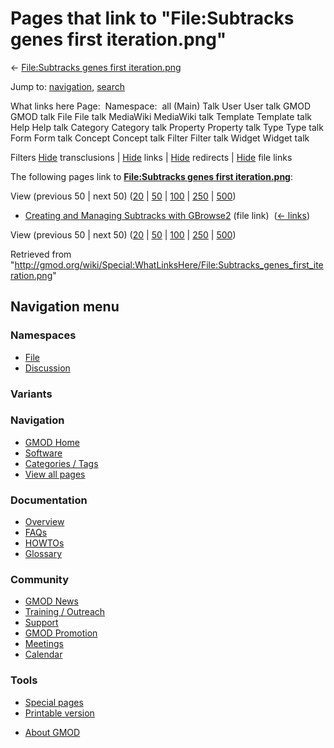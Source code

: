 <div id="mw-page-base" class="noprint">

</div>

<div id="mw-head-base" class="noprint">

</div>

<div id="content" class="mw-body" role="main">

<span id="top"></span>

<div id="mw-js-message" style="display:none;">

</div>



# <span dir="auto">Pages that link to "File:Subtracks genes first iteration.png"</span>

<div id="bodyContent">

<div id="contentSub">

← [File:Subtracks genes first
iteration.png](/wiki/File:Subtracks_genes_first_iteration.png "File:Subtracks genes first iteration.png")

</div>

<div id="jump-to-nav" class="mw-jump">

Jump to: [navigation](#mw-navigation), [search](#p-search)

</div>

<div id="mw-content-text">

What links here Page:  Namespace:  all (Main) Talk User User talk GMOD
GMOD talk File File talk MediaWiki MediaWiki talk Template Template talk
Help Help talk Category Category talk Property Property talk Type Type
talk Form Form talk Concept Concept talk Filter Filter talk Widget
Widget talk

Filters
[Hide](/mediawiki/index.php?title=Special:WhatLinksHere/File:Subtracks_genes_first_iteration.png&hidetrans=1 "Special:WhatLinksHere/File:Subtracks genes first iteration.png")
transclusions \|
[Hide](/mediawiki/index.php?title=Special:WhatLinksHere/File:Subtracks_genes_first_iteration.png&hidelinks=1 "Special:WhatLinksHere/File:Subtracks genes first iteration.png")
links \|
[Hide](/mediawiki/index.php?title=Special:WhatLinksHere/File:Subtracks_genes_first_iteration.png&hideredirs=1 "Special:WhatLinksHere/File:Subtracks genes first iteration.png")
redirects \|
[Hide](/mediawiki/index.php?title=Special:WhatLinksHere/File:Subtracks_genes_first_iteration.png&hideimages=1 "Special:WhatLinksHere/File:Subtracks genes first iteration.png")
file links

The following pages link to **[File:Subtracks genes first
iteration.png](/wiki/File:Subtracks_genes_first_iteration.png "File:Subtracks genes first iteration.png")**:

View (previous 50 \| next 50)
([20](/mediawiki/index.php?title=Special:WhatLinksHere/File:Subtracks_genes_first_iteration.png&limit=20 "Special:WhatLinksHere/File:Subtracks genes first iteration.png")
\|
[50](/mediawiki/index.php?title=Special:WhatLinksHere/File:Subtracks_genes_first_iteration.png&limit=50 "Special:WhatLinksHere/File:Subtracks genes first iteration.png")
\|
[100](/mediawiki/index.php?title=Special:WhatLinksHere/File:Subtracks_genes_first_iteration.png&limit=100 "Special:WhatLinksHere/File:Subtracks genes first iteration.png")
\|
[250](/mediawiki/index.php?title=Special:WhatLinksHere/File:Subtracks_genes_first_iteration.png&limit=250 "Special:WhatLinksHere/File:Subtracks genes first iteration.png")
\|
[500](/mediawiki/index.php?title=Special:WhatLinksHere/File:Subtracks_genes_first_iteration.png&limit=500 "Special:WhatLinksHere/File:Subtracks genes first iteration.png"))

- [Creating and Managing Subtracks with
  GBrowse2](/wiki/Creating_and_Managing_Subtracks_with_GBrowse2 "Creating and Managing Subtracks with GBrowse2")
  (file link) ‎ <span class="mw-whatlinkshere-tools">([←
  links](/mediawiki/index.php?title=Special:WhatLinksHere&target=Creating+and+Managing+Subtracks+with+GBrowse2 "Special:WhatLinksHere"))</span>

View (previous 50 \| next 50)
([20](/mediawiki/index.php?title=Special:WhatLinksHere/File:Subtracks_genes_first_iteration.png&limit=20 "Special:WhatLinksHere/File:Subtracks genes first iteration.png")
\|
[50](/mediawiki/index.php?title=Special:WhatLinksHere/File:Subtracks_genes_first_iteration.png&limit=50 "Special:WhatLinksHere/File:Subtracks genes first iteration.png")
\|
[100](/mediawiki/index.php?title=Special:WhatLinksHere/File:Subtracks_genes_first_iteration.png&limit=100 "Special:WhatLinksHere/File:Subtracks genes first iteration.png")
\|
[250](/mediawiki/index.php?title=Special:WhatLinksHere/File:Subtracks_genes_first_iteration.png&limit=250 "Special:WhatLinksHere/File:Subtracks genes first iteration.png")
\|
[500](/mediawiki/index.php?title=Special:WhatLinksHere/File:Subtracks_genes_first_iteration.png&limit=500 "Special:WhatLinksHere/File:Subtracks genes first iteration.png"))

</div>

<div class="printfooter">

Retrieved from
"<http://gmod.org/wiki/Special:WhatLinksHere/File:Subtracks_genes_first_iteration.png>"

</div>

<div id="catlinks" class="catlinks catlinks-allhidden">

</div>

<div class="visualClear">

</div>

</div>

</div>

<div id="mw-navigation">

## Navigation menu

<div id="mw-head">



<div id="left-navigation">

<div id="p-namespaces" class="vectorTabs" role="navigation"
aria-labelledby="p-namespaces-label">

### Namespaces

- <span id="ca-nstab-image"><a href="/wiki/File:Subtracks_genes_first_iteration.png" accesskey="c"
  title="View the file page [c]">File</a></span>
- <span id="ca-talk"><a
  href="/mediawiki/index.php?title=File_talk:Subtracks_genes_first_iteration.png&amp;action=edit&amp;redlink=1"
  accesskey="t"
  title="Discussion about the content page [t]">Discussion</a></span>

</div>

<div id="p-variants" class="vectorMenu emptyPortlet" role="navigation"
aria-labelledby="p-variants-label">

### 

### Variants[](#)

<div class="menu">

</div>

</div>

</div>

<div id="right-navigation">





</div>



</div>

</div>

</div>

<div id="mw-panel">

<div id="p-logo" role="banner">

<a href="/wiki/Main_Page"
style="background-image: url(http://gmod.org/images/GMOD-cogs.png);"
title="Visit the main page"></a>

</div>

<div id="p-Navigation" class="portal" role="navigation"
aria-labelledby="p-Navigation-label">

### Navigation

<div class="body">

- <span id="n-GMOD-Home">[GMOD Home](/wiki/Main_Page)</span>
- <span id="n-Software">[Software](/wiki/GMOD_Components)</span>
- <span id="n-Categories-.2F-Tags">[Categories /
  Tags](/wiki/Categories)</span>
- <span id="n-View-all-pages">[View all
  pages](/wiki/Special:AllPages)</span>

</div>

</div>

<div id="p-Documentation" class="portal" role="navigation"
aria-labelledby="p-Documentation-label">

### Documentation

<div class="body">

- <span id="n-Overview">[Overview](/wiki/Overview)</span>
- <span id="n-FAQs">[FAQs](/wiki/Category:FAQ)</span>
- <span id="n-HOWTOs">[HOWTOs](/wiki/Category:HOWTO)</span>
- <span id="n-Glossary">[Glossary](/wiki/Glossary)</span>

</div>

</div>

<div id="p-Community" class="portal" role="navigation"
aria-labelledby="p-Community-label">

### Community

<div class="body">

- <span id="n-GMOD-News">[GMOD News](/wiki/GMOD_News)</span>
- <span id="n-Training-.2F-Outreach">[Training /
  Outreach](/wiki/Training_and_Outreach)</span>
- <span id="n-Support">[Support](/wiki/Support)</span>
- <span id="n-GMOD-Promotion">[GMOD
  Promotion](/wiki/GMOD_Promotion)</span>
- <span id="n-Meetings">[Meetings](/wiki/Meetings)</span>
- <span id="n-Calendar">[Calendar](/wiki/Calendar)</span>

</div>

</div>

<div id="p-tb" class="portal" role="navigation"
aria-labelledby="p-tb-label">

### Tools

<div class="body">

- <span id="t-specialpages"><a href="/wiki/Special:SpecialPages" accesskey="q"
  title="A list of all special pages [q]">Special pages</a></span>
- <span id="t-print"><a
  href="/mediawiki/index.php?title=Special:WhatLinksHere/File:Subtracks_genes_first_iteration.png&amp;printable=yes"
  rel="alternate" accesskey="p"
  title="Printable version of this page [p]">Printable version</a></span>

</div>

</div>

</div>

</div>

<div id="footer" role="contentinfo">

- <span id="footer-places-about">[About
  GMOD](/wiki/GMOD:About "GMOD:About")</span>

<!-- -->






</div>
